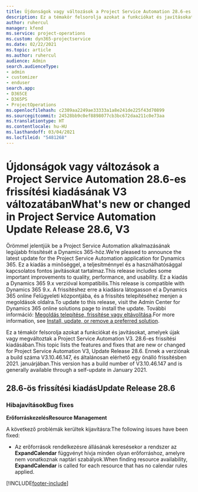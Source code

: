 ```yaml
---
title: Újdonságok vagy változások a Project Service Automation 28.6-es gyorsjavításának V3 változatában
description: Ez a témakör felsorolja azokat a funkciókat és javításokat, amelyek elérhetőek a Project Service Automation 28.6-es gyorsjavításának V3 változatában.
author: ruhercul
manager: kfend
ms.service: project-operations
ms.custom: dyn365-projectservice
ms.date: 02/22/2021
ms.topic: article
ms.author: ruhercul
audience: Admin
search.audienceType:
- admin
- customizer
- enduser
search.app:
- D365CE
- D365PS
- ProjectOperations
ms.openlocfilehash: c2389aa2249ae33333a1a8e241de225f43d70899
ms.sourcegitcommit: 24528bb9c0ef8898077cb3bc672daa211c0e73aa
ms.translationtype: HT
ms.contentlocale: hu-HU
ms.lasthandoff: 03/04/2021
ms.locfileid: "5481268"
---
```

# <a name="whats-new-or-changed-in-project-service-automation-update-release-286-v3"></a><span data-ttu-id="1c328-103">Újdonságok vagy változások a Project Service Automation 28.6-es frissítési kiadásának V3 változatában</span><span class="sxs-lookup"><span data-stu-id="1c328-103">What's new or changed in Project Service Automation Update Release 28.6, V3</span></span>

<span data-ttu-id="1c328-104">Örömmel jelentjük be a Project Service Automation alkalmazásának legújabb frissítését a Dynamics 365-höz.</span><span class="sxs-lookup"><span data-stu-id="1c328-104">We’re pleased to announce the latest update for the Project Service Automation application for Dynamics 365.</span></span> <span data-ttu-id="1c328-105">Ez a kiadás a minőséggel, a teljesítménnyel és a használhatósággal kapcsolatos fontos javításokat tartalmaz.</span><span class="sxs-lookup"><span data-stu-id="1c328-105">This release includes some important improvements to quality, performance, and usability.</span></span> <span data-ttu-id="1c328-106">Ez a kiadás a Dynamics 365 9.x verzióval kompatibilis.</span><span class="sxs-lookup"><span data-stu-id="1c328-106">This release is compatible with Dynamics 365 9.x.</span></span> <span data-ttu-id="1c328-107">A frissítéshez erre a kiadásra látogasson el a Dynamics 365 online Felügyeleti központjába, és a frissítés telepítéséhez menjen a megoldások oldalra.</span><span class="sxs-lookup"><span data-stu-id="1c328-107">To update to this release, visit the Admin Center for Dynamics 365 online solutions page to install the update.</span></span> <span data-ttu-id="1c328-108">További információ: [Megoldás telepítése, frissítése vagy eltávolítása](https://docs.microsoft.com/power-platform/admin/install-remove-preferred-solution).</span><span class="sxs-lookup"><span data-stu-id="1c328-108">For more information, see [Install, update, or remove a preferred solution](https://docs.microsoft.com/power-platform/admin/install-remove-preferred-solution).</span></span>

<span data-ttu-id="1c328-109">Ez a témakör felsorolja azokat a funkciókat és javításokat, amelyek újak vagy megváltoztak a Project Service Automation V3. 28.6-es frissítési kiadásában.</span><span class="sxs-lookup"><span data-stu-id="1c328-109">This topic lists the features and fixes that are new or changed for Project Service Automation V3, Update Release 28.6.</span></span> <span data-ttu-id="1c328-110">Ennek a verziónak a build száma V3.10.46.147, és általánosan elérhető egy önálló frissítésben 2021. januárjában.</span><span class="sxs-lookup"><span data-stu-id="1c328-110">This version has a build number of V3.10.46.147 and is generally available through a self-update in January 2021.</span></span>

## <a name="update-release-286"></a><span data-ttu-id="1c328-111">28.6-ös frissítési kiadás</span><span class="sxs-lookup"><span data-stu-id="1c328-111">Update Release 28.6</span></span>

### <a name="bug-fixes"></a><span data-ttu-id="1c328-112">Hibajavítások</span><span class="sxs-lookup"><span data-stu-id="1c328-112">Bug fixes</span></span>


<span data-ttu-id="1c328-113">**Erőforráskezelés**</span><span class="sxs-lookup"><span data-stu-id="1c328-113">**Resource Management**</span></span>

<span data-ttu-id="1c328-114">A következő problémák kerültek kijavításra:</span><span class="sxs-lookup"><span data-stu-id="1c328-114">The following issues have been fixed:</span></span>

- <span data-ttu-id="1c328-115">Az erőforrások rendelkezésre állásának keresésekor a rendszer az **ExpandCalendar** függvényt hívja minden olyan erőforráshoz, amelyre nem vonatkoznak naptári szabályok.</span><span class="sxs-lookup"><span data-stu-id="1c328-115">When finding resource availability, **ExpandCalendar** is called for each resource that has no calendar rules applied.</span></span>


[!INCLUDE[footer-include](../includes/footer-banner.md)]
